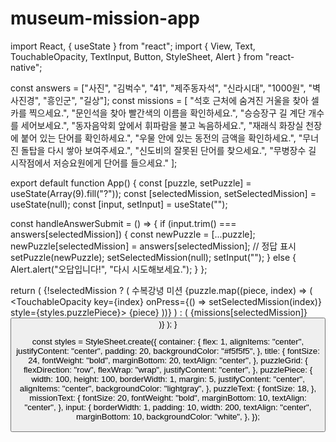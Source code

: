 # museum-mission-app
import React, { useState } from "react";
import { View, Text, TouchableOpacity, TextInput, Button, StyleSheet, Alert } from "react-native";

const answers = ["사진", "김벅수", "41", "제주동자석", "신라시대", "1000원", "벽사진경", "흥인군", "길상"];
const missions = [
  "석호 근처에 숨겨진 거울을 찾아 셀카를 찍으세요.",
  "문인석을 찾아 빨간색의 이름을 확인하세요.",
  "승승장구 길 계단 개수를 세어보세요.",
  "동자음악회 앞에서 휘파람을 불고 녹음하세요.",
  "재래식 화장실 천장에 붙어 있는 단어를 확인하세요.",
  "우물 안에 있는 동전의 금액을 확인하세요.",
  "무너진 돌탑을 다시 쌓아 보여주세요.",
  "신도비의 잘못된 단어를 찾으세요.",
  "무병장수 길 시작점에서 저승요원에게 단어를 들으세요."
];

export default function App() {
  const [puzzle, setPuzzle] = useState(Array(9).fill("?"));
  const [selectedMission, setSelectedMission] = useState(null);
  const [input, setInput] = useState("");

  const handleAnswerSubmit = () => {
    if (input.trim() === answers[selectedMission]) {
      const newPuzzle = [...puzzle];
      newPuzzle[selectedMission] = answers[selectedMission]; // 정답 표시
      setPuzzle(newPuzzle);
      setSelectedMission(null);
      setInput("");
    } else {
      Alert.alert("오답입니다!", "다시 시도해보세요.");
    }
  };

  return (
    <View style={styles.container}>
      {!selectedMission ? (
        <View>
          <Text style={styles.title}>수복강녕 미션</Text>
          <View style={styles.puzzleGrid}>
            {puzzle.map((piece, index) => (
              <TouchableOpacity key={index} onPress={() => setSelectedMission(index)} style={styles.puzzlePiece}>
                <Text style={styles.puzzleText}>{piece}</Text>
              </TouchableOpacity>
            ))}
          </View>
        </View>
      ) : (
        <View>
          <Text style={styles.missionText}>{missions[selectedMission]}</Text>
          <TextInput
            placeholder="정답 입력"
            value={input}
            onChangeText={setInput}
            style={styles.input}
          />
          <Button title="정답 제출" onPress={handleAnswerSubmit} />
        </View>
      )}
    </View>
  );
}

const styles = StyleSheet.create({
  container: {
    flex: 1,
    alignItems: "center",
    justifyContent: "center",
    padding: 20,
    backgroundColor: "#f5f5f5",
  },
  title: {
    fontSize: 24,
    fontWeight: "bold",
    marginBottom: 20,
    textAlign: "center",
  },
  puzzleGrid: {
    flexDirection: "row",
    flexWrap: "wrap",
    justifyContent: "center",
  },
  puzzlePiece: {
    width: 100,
    height: 100,
    borderWidth: 1,
    margin: 5,
    justifyContent: "center",
    alignItems: "center",
    backgroundColor: "lightgray",
  },
  puzzleText: {
    fontSize: 18,
  },
  missionText: {
    fontSize: 20,
    fontWeight: "bold",
    marginBottom: 10,
    textAlign: "center",
  },
  input: {
    borderWidth: 1,
    padding: 10,
    width: 200,
    textAlign: "center",
    marginBottom: 10,
    backgroundColor: "white",
  },
});
